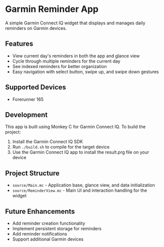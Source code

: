 # Garmin Reminder App

A simple Garmin Connect IQ widget that displays and manages daily reminders on Garmin devices.

## Features

- View current day's reminders in both the app and glance view
- Cycle through multiple reminders for the current day
- See indexed reminders for better organization
- Easy navigation with select button, swipe up, and swipe down gestures

## Supported Devices

- Forerunner 165

## Development

This app is built using Monkey C for Garmin Connect IQ. To build the project:

1. Install the Garmin Connect IQ SDK
2. Run `./build.sh` to compile for the target device
3. Use the Garmin Connect IQ app to install the result.prg file on your device

## Project Structure

- `source/Main.mc` - Application base, glance view, and data initialization
- `source/ReminderView.mc` - Main UI and interaction handling for the widget

## Future Enhancements

- Add reminder creation functionality
- Implement persistent storage for reminders
- Add reminder notifications
- Support additional Garmin devices
